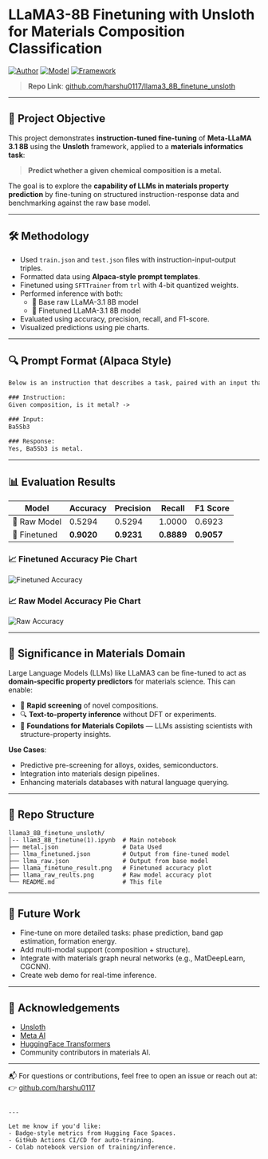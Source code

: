 # LLaMA3-8B Finetuning with Unsloth for Materials Composition Classification

[![Author](https://img.shields.io/badge/Author-harshu0117-blue)](https://github.com/harshu0117)
[![Model](https://img.shields.io/badge/Model-LLaMA3--8B-green)](https://huggingface.co/meta-llama)
[![Framework](https://img.shields.io/badge/Unsloth-Finetuning%20Made%20Easy-orange)](https://github.com/unslothai/unsloth)

> **Repo Link**: [github.com/harshu0117/llama3_8B_finetune_unsloth](https://github.com/harshu0117/llama3_8B_finetune_unsloth)

---

## 📌 Project Objective

This project demonstrates **instruction-tuned fine-tuning** of **Meta-LLaMA 3.1 8B** using the **Unsloth** framework, applied to a **materials informatics task**:  
> **Predict whether a given chemical composition is a metal.**

The goal is to explore the **capability of LLMs in materials property prediction** by fine-tuning on structured instruction-response data and benchmarking against the raw base model.

---

## 🛠️ Methodology

- Used `train.json` and `test.json` files with instruction-input-output triples.
- Formatted data using **Alpaca-style prompt templates**.
- Finetuned using `SFTTrainer` from `trl` with 4-bit quantized weights.
- Performed inference with both:
  - 🔹 Base raw LLaMA-3.1 8B model
  - 🔸 Finetuned LLaMA-3.1 8B model
- Evaluated using accuracy, precision, recall, and F1-score.
- Visualized predictions using pie charts.

---

## 🔍 Prompt Format (Alpaca Style)

```txt
Below is an instruction that describes a task, paired with an input that provides further context. Write a response that appropriately completes the request.

### Instruction:
Given composition, is it metal? ->

### Input:
Ba5Sb3

### Response:
Yes, Ba5Sb3 is metal.
````

---

## 📊 Evaluation Results

| Model        | Accuracy   | Precision  | Recall     | F1 Score   |
| ------------ | ---------- | ---------- | ---------- | ---------- |
| 🔹 Raw Model | 0.5294     | 0.5294     | 1.0000     | 0.6923     |
| 🔸 Finetuned | **0.9020** | **0.9231** | **0.8889** | **0.9057** |

### 📈 Finetuned Accuracy Pie Chart

![Finetuned Accuracy](llama_finetune_result.png)

### 📈 Raw Model Accuracy Pie Chart

![Raw Accuracy](llama_raw_result.png)

---

## 🧪 Significance in Materials Domain

Large Language Models (LLMs) like LLaMA3 can be fine-tuned to act as **domain-specific property predictors** for materials science. This can enable:

* 🚀 **Rapid screening** of novel compositions.
* 🔍 **Text-to-property inference** without DFT or experiments.
* 🤖 **Foundations for Materials Copilots** — LLMs assisting scientists with structure-property insights.

**Use Cases**:

* Predictive pre-screening for alloys, oxides, semiconductors.
* Integration into materials design pipelines.
* Enhancing materials databases with natural language querying.

---

## 📂 Repo Structure

```
llama3_8B_finetune_unsloth/
│-- llam3_8B_finetune(1).ipynb  # Main notebook
├── metal.json                  # Data Used
├── llma_finetuned.json         # Output from fine-tuned model
├── llma_raw.json               # Output from base model
├── llama_finetune_result.png   # Finetuned accuracy plot
├── llama_raw_reults.png        # Raw model accuracy plot
└── README.md                   # This file
```

---

## 🚀 Future Work

* Fine-tune on more detailed tasks: phase prediction, band gap estimation, formation energy.
* Add multi-modal support (composition + structure).
* Integrate with materials graph neural networks (e.g., MatDeepLearn, CGCNN).
* Create web demo for real-time inference.

---

## 🤝 Acknowledgements

* [Unsloth](https://github.com/unslothai/unsloth)
* [Meta AI](https://ai.meta.com/)
* [HuggingFace Transformers](https://huggingface.co/docs/transformers)
* Community contributors in materials AI.

---

📬 For questions or contributions, feel free to open an issue or reach out at:
👉 [github.com/harshu0117](https://github.com/harshu0117)

```

---

Let me know if you'd like:
- Badge-style metrics from Hugging Face Spaces.
- GitHub Actions CI/CD for auto-training.
- Colab notebook version of training/inference.
```
